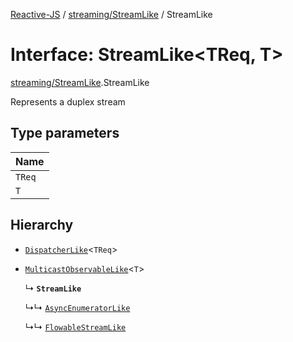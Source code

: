 [Reactive-JS](../README.md) / [streaming/StreamLike](../modules/streaming_StreamLike.md) / StreamLike

# Interface: StreamLike<TReq, T\>

[streaming/StreamLike](../modules/streaming_StreamLike.md).StreamLike

Represents a duplex stream

## Type parameters

| Name |
| :------ |
| `TReq` |
| `T` |

## Hierarchy

- [`DispatcherLike`](scheduling_DispatcherLike.DispatcherLike.md)<`TReq`\>

- [`MulticastObservableLike`](rx_MulticastObservableLike.MulticastObservableLike.md)<`T`\>

  ↳ **`StreamLike`**

  ↳↳ [`AsyncEnumeratorLike`](ix_AsyncEnumeratorLike.AsyncEnumeratorLike.md)

  ↳↳ [`FlowableStreamLike`](streaming_FlowableLike.FlowableStreamLike.md)

